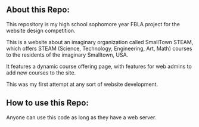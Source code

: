 ## About this Repo: 
This repository is my high school sophomore year FBLA project for the website design competition. 

This is a website about an imaginary organization called SmallTown STEAM, which offers STEAM (Science, Technology, Engineering, Art, Math) courses to the residents of the imaginary Smalltown, USA. 

It features a dynamic course offering page, with features for web admins to add new courses to the site. 

This was my first attempt at any sort of website development.



## How to use this Repo:
Anyone can use this code as long as they have a web server.



